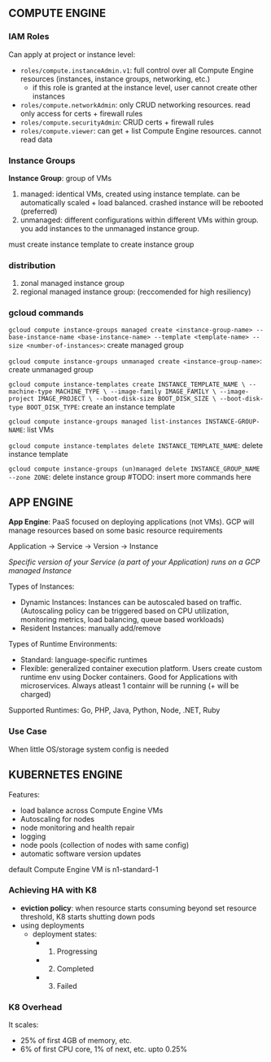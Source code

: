 ## COMPUTE ENGINE

### IAM Roles 
Can apply at project or instance level: 
-  `roles/compute.instanceAdmin.v1`: full control over all Compute Engine resources (instances, instance groups, networking, etc.)
    - if this role is granted at the instance level, user cannot create other instances 
-  `roles/compute.networkAdmin`: only CRUD networking resources. read only access for certs + firewall rules
-  `roles/compute.securityAdmin`: CRUD certs + firewall rules 
-  `roles/compute.viewer`: can get + list Compute Engine resources. cannot read data 


### Instance Groups 
**Instance Group**: group of VMs 
1) managed: identical VMs, created using instance template. can be automatically scaled + load balanced. crashed instance will be rebooted (preferred)
2) unmanaged: different configurations within different VMs within group. you add instances to the unmanaged instance group. 

must create instance template to create instance group 


### distribution 
1) zonal managed instance group
2) regional managed instance group: (reccomended for high resiliency)

### gcloud commands 
`gcloud compute instance-groups managed create <instance-group-name> --base-instance-name <base-instance-name> --template <template-name> --size <number-of-instances>`: create managed group 

`gcloud compute instance-groups unmanaged create <instance-group-name>`: create unmanaged group 

`gcloud compute instance-templates create INSTANCE_TEMPLATE_NAME \
    --machine-type MACHINE_TYPE \
    --image-family IMAGE_FAMILY \
    --image-project IMAGE_PROJECT \
    --boot-disk-size BOOT_DISK_SIZE \
    --boot-disk-type BOOT_DISK_TYPE`: create an instance template 

`gcloud compute instance-groups managed list-instances INSTANCE-GROUP-NAME`: list VMs 

`gcloud compute instance-templates delete INSTANCE_TEMPLATE_NAME`: delete instance template 

`gcloud compute instance-groups (un)managed delete INSTANCE_GROUP_NAME --zone ZONE`: delete instance group 
#TODO: insert more commands here 

## APP ENGINE 

**App Engine**: PaaS focused on deploying applications (not VMs). GCP will manage resources based on some basic resource requirements 

Application -> Service -> Version -> Instance 

*Specific version of your Service (a part of your Application) runs on a GCP managed Instance* 

Types of Instances: 
- Dynamic Instances: Instances can be autoscaled based on traffic. (Autoscaling policy can be triggered based on CPU utilization, monitoring metrics, load balancing, queue based workloads)
- Resident Instances: manually add/remove

Types of Runtime Environments: 
- Standard: language-specific runtimes
- Flexible: generalized container execution platform. Users create custom runtime env using Docker containers. Good for Applications with microservices. Always atleast 1 containr will be running (+ will be charged)


Supported Runtimes: Go, PHP, Java, Python, Node, .NET, Ruby

### Use Case 
When little OS/storage system config is needed 

## KUBERNETES ENGINE 

Features: 
- load balance across Compute Engine VMs
- Autoscaling for nodes 
- node monitoring and health repair 
- logging 
- node pools (collection of nodes with same config)
- automatic software version updates 

default Compute Engine VM is n1-standard-1

### Achieving HA with K8
- **eviction policy**: when resource starts consuming beyond set resource threshold, K8 starts shutting down pods 
- using deployments 
    - deployment states: 
        - 1) Progressing 
        - 2) Completed
        - 3) Failed 

### K8 Overhead
It scales: 
- 25% of first 4GB of memory, etc. 
- 6% of first CPU core, 1% of next, etc. upto 0.25%
